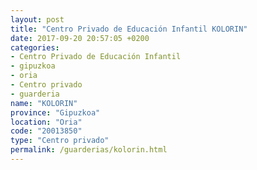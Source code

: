 ```yaml
---
layout: post
title: "Centro Privado de Educación Infantil KOLORIN"
date: 2017-09-20 20:57:05 +0200
categories:
- Centro Privado de Educación Infantil
- gipuzkoa
- oria
- Centro privado
- guarderia
name: "KOLORIN"
province: "Gipuzkoa"
location: "Oria"
code: "20013850"
type: "Centro privado"
permalink: /guarderias/kolorin.html
---
```

